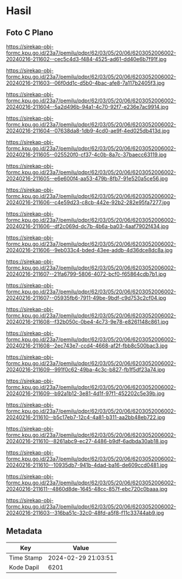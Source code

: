 # Hasil

## Foto C Plano

https://sirekap-obj-formc.kpu.go.id/23a7/pemilu/pdpr/62/03/05/20/06/6203052006002-20240216-211602--cec5c4d3-f484-4525-ad61-dd40e6b7f91f.jpg

https://sirekap-obj-formc.kpu.go.id/23a7/pemilu/pdpr/62/03/05/20/06/6203052006002-20240216-211603--06f0dd1c-d5b0-4bac-afe8-7a117b2405f3.jpg

https://sirekap-obj-formc.kpu.go.id/23a7/pemilu/pdpr/62/03/05/20/06/6203052006002-20240216-211604--5a2d496b-94a1-4c70-92f7-e236e7ac9914.jpg

https://sirekap-obj-formc.kpu.go.id/23a7/pemilu/pdpr/62/03/05/20/06/6203052006002-20240216-211604--07638da8-1db9-4cd0-ae9f-4ed025db413d.jpg

https://sirekap-obj-formc.kpu.go.id/23a7/pemilu/pdpr/62/03/05/20/06/6203052006002-20240216-211605--025520f0-cf37-4c0b-8a7c-37baecc63119.jpg

https://sirekap-obj-formc.kpu.go.id/23a7/pemilu/pdpr/62/03/05/20/06/6203052006002-20240216-211605--e6e600f4-aa53-479b-8fb7-91e520a5ce56.jpg

https://sirekap-obj-formc.kpu.go.id/23a7/pemilu/pdpr/62/03/05/20/06/6203052006002-20240216-211606--c4e59d23-c8cb-442e-92b2-282e95fa7277.jpg

https://sirekap-obj-formc.kpu.go.id/23a7/pemilu/pdpr/62/03/05/20/06/6203052006002-20240216-211606--df2c069d-dc7b-4b6a-ba03-4aaf7902f434.jpg

https://sirekap-obj-formc.kpu.go.id/23a7/pemilu/pdpr/62/03/05/20/06/6203052006002-20240216-211606--9eb033c4-bded-43ee-addb-4d36dce8dc8a.jpg

https://sirekap-obj-formc.kpu.go.id/23a7/pemilu/pdpr/62/03/05/20/06/6203052006002-20240216-211607--21fa6799-5806-4072-bcf0-f65864cdb7b1.jpg

https://sirekap-obj-formc.kpu.go.id/23a7/pemilu/pdpr/62/03/05/20/06/6203052006002-20240216-211607--05935fb6-7911-49be-9bdf-c9d753c2cf04.jpg

https://sirekap-obj-formc.kpu.go.id/23a7/pemilu/pdpr/62/03/05/20/06/6203052006002-20240216-211608--f32b050c-0be4-4c73-9e78-e8261148c861.jpg

https://sirekap-obj-formc.kpu.go.id/23a7/pemilu/pdpr/62/03/05/20/06/6203052006002-20240216-211608--2ec743e7-ccd4-4668-af2f-fbb8c500bac3.jpg

https://sirekap-obj-formc.kpu.go.id/23a7/pemilu/pdpr/62/03/05/20/06/6203052006002-20240216-211609--991f0c62-49ba-4c3c-b827-fb1f5df23a74.jpg

https://sirekap-obj-formc.kpu.go.id/23a7/pemilu/pdpr/62/03/05/20/06/6203052006002-20240216-211609--b92a1b12-3e81-4d1f-97f1-452202c5e39b.jpg

https://sirekap-obj-formc.kpu.go.id/23a7/pemilu/pdpr/62/03/05/20/06/6203052006002-20240216-211610--b5c17eb7-12c4-4a81-b311-aa2bb48eb722.jpg

https://sirekap-obj-formc.kpu.go.id/23a7/pemilu/pdpr/62/03/05/20/06/6203052006002-20240216-211610--8261abc9-ec27-4486-b9df-6adbda30ab18.jpg

https://sirekap-obj-formc.kpu.go.id/23a7/pemilu/pdpr/62/03/05/20/06/6203052006002-20240216-211610--10935db7-941b-4dad-ba16-de609ccd0481.jpg

https://sirekap-obj-formc.kpu.go.id/23a7/pemilu/pdpr/62/03/05/20/06/6203052006002-20240216-211611--4860d8de-1645-48cc-857f-ebc720c0baaa.jpg

https://sirekap-obj-formc.kpu.go.id/23a7/pemilu/pdpr/62/03/05/20/06/6203052006002-20240216-211603--316ba51c-32c0-48fd-a5f8-f11c33744ab9.jpg


## Metadata

| Key        | Value               |
| ---------- | ------------------- |
| Time Stamp | 2024-02-29 21:03:51 |
| Kode Dapil | 6201                |



